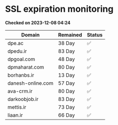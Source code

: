 # SSL expiration monitoring

**Checked on 2023-12-08 04:24**

| Domain | Remained | Status       |
|--------|----------|--------------|
| dpe.ac     | 38 Day   | ✅ |
| dpedu.ir     | 83 Day   | ✅ |
| dpgoal.com     | 48 Day   | ✅ |
| dpmaharat.com     | 80 Day   | ✅ |
| borhanbs.ir     | 13 Day   | ✅ |
| danesh-online.com     | 57 Day   | ✅ |
| ava-crm.ir     | 80 Day   | ✅ |
| darkoobjob.ir     | 83 Day   | ✅ |
| mettis.ir     | 73 Day   | ✅ |
| liaan.ir     | 66 Day   | ✅ |
